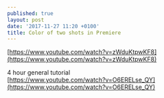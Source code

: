 ```yaml
---
published: true
layout: post
date: '2017-11-27 11:20 +0100'
title: Color of two shots in Premiere
---
```

[https://www.youtube.com/watch?v=zWduKtpwKF8](https://www.youtube.com/watch?v=zWduKtpwKF8)

4 hour general tutorial  
[https://www.youtube.com/watch?v=O6ERELse_QY](https://www.youtube.com/watch?v=O6ERELse_QY)
